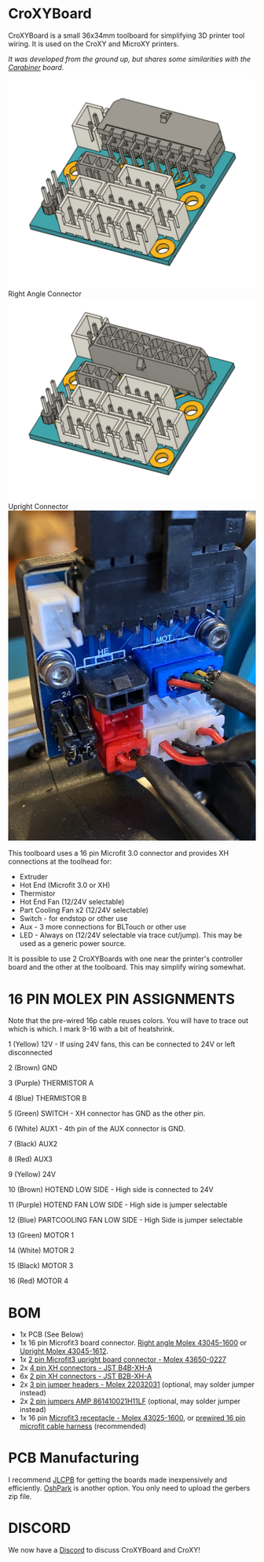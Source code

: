 # CroXYBoard
CroXYBoard is a small 36x34mm toolboard for simplifying 3D printer tool wiring.  It is used on the CroXY and MicroXY printers.  

_It was developed from the ground up, but shares some similarities with the [Carabiner](https://github.com/Kirinkunhime/Annex_Engineering_PCBs/tree/master/carabiner-toolboard) board._

![right angle](https://github.com/CroXY3D/CroXYBoard/blob/main/images/populated_ra.png?raw=true)
Right Angle Connector
![upright](https://github.com/CroXY3D/CroXYBoard/blob/main/images/populated_up.png?raw=true)
Upright Connector
![IRL](https://github.com/CroXY3D/CroXYBoard/blob/main/images/irl.jpg?raw=true)

This toolboard uses a 16 pin Microfit 3.0 connector and provides XH connections at the toolhead for:
* Extruder
* Hot End (Microfit 3.0 or XH)
* Thermistor
* Hot End Fan (12/24V selectable)
* Part Cooling Fan x2 (12/24V selectable)
* Switch - for endstop or other use
* Aux - 3 more connections for BLTouch or other use
* LED - Always on (12/24V selectable via trace cut/jump).  This may be used as a generic power source.

It is possible to use 2 CroXYBoards with one near the printer's controller board and the other at the toolboard.  This may simplify wiring somewhat.  

# 16 PIN MOLEX PIN ASSIGNMENTS

Note that the pre-wired 16p cable reuses colors.  You will have to trace out which is which.  I mark 9-16 with a bit of heatshrink.

1 (Yellow) 12V - If using 24V fans, this can be connected to 24V or left disconnected

2 (Brown) GND

3 (Purple) THERMISTOR A

4 (Blue) THERMISTOR B

5 (Green) SWITCH - XH connector has GND as the other pin.

6 (White) AUX1 - 4th pin of the AUX connector is GND.

7 (Black) AUX2

8 (Red) AUX3

9 (Yellow) 24V

10 (Brown) HOTEND LOW SIDE - High side is connected to 24V

11 (Purple) HOTEND FAN LOW SIDE - High side is jumper selectable

12 (Blue) PARTCOOLING FAN LOW SIDE - High Side is jumper selectable

13 (Green) MOTOR 1

14 (White) MOTOR 2

15 (Black) MOTOR 3

16 (Red) MOTOR 4

# BOM  
* 1x PCB (See Below)
* 1x 16 pin Microfit3 board connector.  [Right angle Molex 43045-1600](https://www.digikey.com/en/products/detail/molex/0430451600/531424) or [Upright Molex 43045-1612](https://www.digikey.com/en/products/detail/molex/0430451612/531412).
* 1x [2 pin Microfit3 upright board connector - Molex 43650-0227](https://www.digikey.com/en/products/detail/molex/0436500227/3310541?s=N4IgTCBcDaICwGYBsBWADAWjWMB2EAugL5A)
* 2x [4 pin XH connectors - JST B4B-XH-A](https://www.digikey.com/en/products/detail/jst-sales-america-inc/B4B-XH-A-LF-SN/1651047)
* 6x [2 pin XH connectors - JST B2B-XH-A](https://www.digikey.com/en/products/detail/jst-sales-america-inc/B2B-XH-A-LF-SN/1651045)
* 2x [3 pin jumper headers - Molex 22032031](https://www.digikey.com/en/products/detail/molex/0022285034/6167122) (optional, may solder jumper instead)
* 2x [2 pin jumpers AMP 861410021H11LF](https://www.digikey.com/en/products/detail/amphenol-icc-fci/861410021H11LF/4417821) (optional, may solder jumper instead)
* 1x 16 pin [Microfit3 receptacle - Molex 43025-1600](https://www.digikey.com/en/products/detail/molex/0430251600/531406), or [prewired 16 pin microfit cable harness](https://www.aliexpress.com/item/4001132970645.html?spm=a2g0s.9042311.0.0.27424c4d12p2WJ) (recommended)

# PCB Manufacturing
I recommend [JLCPB](http://https://jlcpcb.com/) for getting the boards made inexpensively and efficiently.
[OshPark](https://oshpark.com/) is another option.
You only need to upload the gerbers zip file.



# DISCORD
We now have a [Discord](https://discord.gg/ryj6wyx) to discuss CroXYBoard and CroXY!  
  


